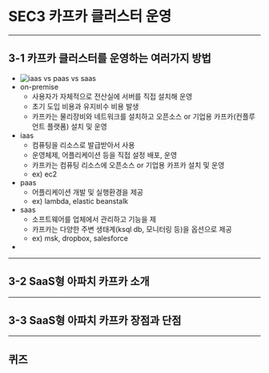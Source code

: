 # SEC3 카프카 클러스터 운영

---

## 3-1 카프카 클러스터를 운영하는 여러가지 방법

- ![iaas vs paas vs saas](https://blog.kakaocdn.net/dn/5C0qf/btrndGrDNfB/ev2IHy68QBcq9GJk5QwNS1/img.png)
- on-premise
  - 사용자가 자체적으로 전산실에 서버를 직접 설치해 운영
  - 초기 도입 비용과 유지비수 비용 발생
  - 카프카는 물리장비와 네트워크를 설치하고 오픈소스 or 기업용 카프카(컨플루언트 플랫폼) 설치 및 운영
- iaas
  - 컴퓨팅을 리소스로 발급받아서 사용
  - 운영체제, 어플리케이션 등을 직접 설정 배포, 운영
  - 카프카는 컴퓨팅 리소스에 오픈소스 or 기업용 카프카 설치 및 운영
  - ex) ec2
- paas
  - 어플리케이션 개발 및 실행환경을 제공
  - ex) lambda, elastic beanstalk
- saas
  - 소프트웨어를 업체에서 관리하고 기능을 제
  - 카프카는 다양한 주변 생태계(ksql db, 모니터링 등)을 옵션으로 제공
  - ex) msk, dropbox, salesforce
- 
---

## 3-2 SaaS형 아파치 카프카 소개

---

## 3-3 SaaS형 아파치 카프카 장점과 단점

---

## 퀴즈